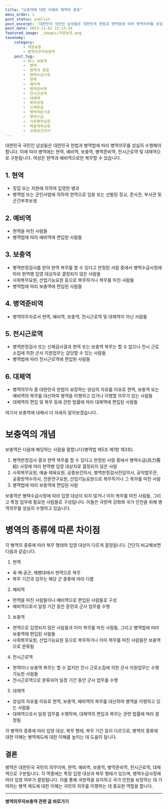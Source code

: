 ```yaml
---
title: "보충역에 대한 이해와 병역의 종류"
menu_order: 1
post_status: publish
post_excerpt: '대한민국 국민인 남성들은 대한민국 헌법과 병역법에 따라 병역의무를 성실히 수행해야 합니다. 이에 따라 병역에는 현역, 예비역, 보충역, 병역준비역, 전시근로역 및 대체역으로 구분됩니다. 여성은 현역과 예비역으로만 복무할 수 있습니다.'
post_date: 2023-11-02 15:13:34
featured_image: _images/국방보훈.png
taxonomy:
    category:
        - 국방보훈
        - 병역의무자보충역
    post_tag:
        - 태그 보충역
        -  병역
        -  병역의 종류
        -  병력수급사정
        -  현역
        -  예비역
        -  병역준비역
        -  전시근로역
        -  대체역
        -  복무유형
        -  신체등급
        -  병역처분기준
        -  병력수급
        -  사회복무요원
        -  예술체육요원
        -  공중보건의사
---
```



대한민국 국민인 남성들은 대한민국 헌법과 병역법에 따라 병역의무를 성실히 수행해야 합니다. 이에 따라 병역에는 현역, 예비역, 보충역, 병역준비역, 전시근로역 및 대체역으로 구분됩니다. 여성은 현역과 예비역으로만 복무할 수 있습니다.

## 1. 현역
- 징집 또는 지원에 의하여 입영한 병과
- 병역법 또는 군인사법에 의하여 현역으로 임용 또는 선발된 장교, 준사관, 부사관 및 군간부후보생

## 2. 예비역
- 현역을 마친 사람들
- 병역법에 따라 예비역에 편입된 사람들

## 3. 보충역
- 병역판정검사를 받아 현역 복무를 할 수 있다고 판정된 사람 중에서 병력수급사정에 따라 현역병 입영 대상자로 결정되지 않은 사람들
- 사회복무요원, 산업기능요원 등으로 복무하거나 복무를 마친 사람들
- 병역법에 따라 보충역에 편입된 사람들

## 4. 병역준비역
- 병역의무자로서 현역, 예비역, 보충역, 전시근로역 및 대체역이 아닌 사람들

## 5. 전시근로역
- 병역판정검사 또는 신체검사결과 현역 또는 보충역 복무는 할 수 없으나 전시 근로소집에 의한 군사 지원업무는 감당할 수 있는 사람들
- 병역법에 따라 전시근로역에 편입된 사람들

## 6. 대체역
- 병역의무자 중 대한민국 헌법이 보장하는 양심의 자유를 이유로 현역, 보충역 또는 예비역의 복무를 대신하여 병역을 이행하고 있거나 이행할 의무가 있는 사람들
- 대체역의 편입 및 복무 등에 관한 법률에 따라 대체역에 편입된 사람들

여기서 보충역에 대해서 더 자세히 알아보겠습니다.

# 보충역의 개념
보충역은 다음에 해당하는 사람을 말합니다(병역법 제5조 제1항 제3호).
1. 병역판정검사 결과 현역 복무를 할 수 있다고 판정된 사람 중에서 병력수급(兵力需給) 사정에 따라 현역병 입영 대상자로 결정되지 않은 사람
2. 사회복무요원, 예술·체육요원, 공중보건의사, 병역판정검사전담의사, 공익법무관, 공중방역수의사, 전문연구요원, 산업기능요원으로 복무하거나 그 복무를 마친 사람
3. 병역법에 따라 보충역에 편입된 사람

보충역은 병력수급사정에 따라 입영 대상이 되지 않거나 이미 복무를 마친 사람들, 그리고 특정 업무에 필요한 사람들로 구성됩니다. 이들은 국방력 강화와 국가 안전을 위해 병역의무를 성실히 수행하고 있습니다.

# 병역의 종류에 따른 차이점
각 병역의 종류에 따라 복무 형태와 입영 대상이 다르게 결정됩니다. 간단히 비교해보면 다음과 같습니다.

1. 현역
- 육·해·공군, 해병대에서 현역으로 복무
- 복무 기간과 임무는 해당 군 종류에 따라 다름

2. 예비역
- 현역을 마친 사람들이나 예비역으로 편입된 사람들로 구성
- 예비역으로서 일정 기간 동안 훈련과 군사 업무를 수행

3. 보충역
- 현역으로 입영되지 않은 사람들과 이미 복무를 마친 사람들, 그리고 병역법에 따라 보충역에 편입된 사람들
- 사회복무요원, 산업기능요원 등으로 복무하거나 이미 복무를 마친 사람들은 보충역으로 분류됨

4. 전시근로역
- 현역이나 보충역 복무는 할 수 없지만 전시 근로소집에 의한 군사 지원업무는 수행 가능한 사람들
- 전시근로역으로 분류되어 일정 기간 동안 군사 업무를 수행

5. 대체역
- 양심의 자유를 이유로 현역, 보충역, 예비역의 복무를 대신하여 병역을 이행하고 있는 사람들
- 대체역으로서 일정 업무를 수행하며, 대체역의 편입과 복무는 관련 법률에 따라 결정됨

각 병역의 종류에 따라 입영 대상, 복무 형태, 복무 기간 등이 다르므로, 병역의 종류에 대한 이해는 병역제도에 대한 이해를 높이는 데 도움이 됩니다.

## 결론
병역은 대한민국 국민의 의무이며, 현역, 예비역, 보충역, 병역준비역, 전시근로역, 대체역으로 구분됩니다. 각 역종에는 특정 입영 대상과 복무 형태가 있으며, 병력수급사정에 따라 입영 여부가 결정됩니다. 이를 통해 국방력을 유지하고 국가 안전을 보장하는 데 기여하는 병역 제도에 대한 이해는 국민의 의무를 이행하는 데 중요한 역할을 합니다.
<!-- wp:separator -->
<hr class="wp-block-separator has-alpha-channel-opacity"/>
<!-- /wp:separator -->

<!-- wp:group {"backgroundColor":"base","layout":{"type":"constrained"}} -->
<div class="wp-block-group has-base-background-color has-background"><!-- wp:paragraph {"align":"center","fontSize":"medium"} -->
<p class="has-text-align-center has-large-font-size"><strong>병역의무자보충역 관련 글 바로가기</strong></p>
<!-- /wp:paragraph -->


<!-- wp:latest-posts {"categories":[{"id":9045,"count":19,"description":"","link":"https://uknowlaw.com/category/%eb%b3%91%ec%97%ad%ec%9d%98%eb%ac%b4%ec%9e%90%eb%b3%b4%ec%b6%a9%ec%97%ad/","name":"병역의무자보충역","slug":"병역의무자보충역","taxonomy":"category","parent":0,"meta":[],"_links":{"self":[{"href":"https://uknowlaw.com/wp-json/wp/v2/categories/9045"}],"collection":[{"href":"https://uknowlaw.com/wp-json/wp/v2/categories"}],"about":[{"href":"https://uknowlaw.com/wp-json/wp/v2/taxonomies/category"}],"wp:post_type":[{"href":"https://uknowlaw.com/wp-json/wp/v2/posts?categories=9045"}],"curies":[{"name":"wp","href":"https://api.w.org/{rel}","templated":true}]}}],"postsToShow":100,"excerptLength":28,"postLayout":"grid","columns":2,"featuredImageAlign":"left","featuredImageSizeSlug":"large","fontSize":18px} /--></div>
<!-- /wp:group -->